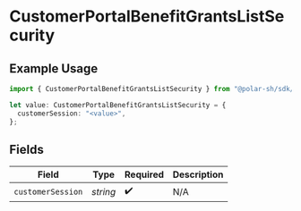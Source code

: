 # CustomerPortalBenefitGrantsListSecurity

## Example Usage

```typescript
import { CustomerPortalBenefitGrantsListSecurity } from "@polar-sh/sdk/models/operations/customerportalbenefitgrantslist.js";

let value: CustomerPortalBenefitGrantsListSecurity = {
  customerSession: "<value>",
};
```

## Fields

| Field              | Type               | Required           | Description        |
| ------------------ | ------------------ | ------------------ | ------------------ |
| `customerSession`  | *string*           | :heavy_check_mark: | N/A                |
